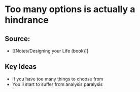 # Too many options is actually a hindrance

## Source:
- [[Notes/Designing your Life (book)]]

## Key Ideas
- If you have too many things to choose from
- You'll start to suffer from analysis paralysis
